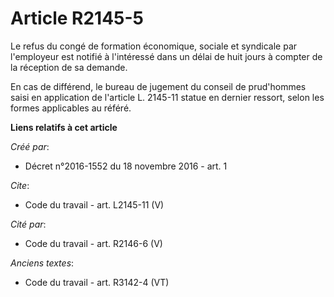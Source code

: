 # Article R2145-5

Le refus du congé de formation économique, sociale et syndicale par l'employeur est notifié à l'intéressé dans un délai de
huit jours à compter de la réception de sa demande. 

En cas de différend, le bureau de jugement du conseil de prud'hommes saisi en application de l'article L. 2145-11 statue en
dernier ressort, selon les formes applicables au référé.

**Liens relatifs à cet article**

_Créé par_:

  - Décret n°2016-1552 du 18 novembre 2016 - art. 1

_Cite_:

  - Code du travail - art. L2145-11 (V)

_Cité par_:

  - Code du travail - art. R2146-6 (V)

_Anciens textes_:

  - Code du travail - art. R3142-4 (VT)
